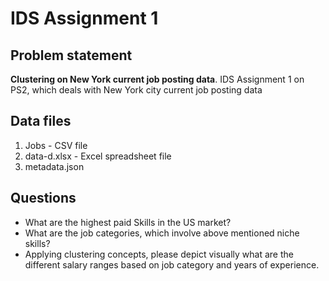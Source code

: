 # IDS Assignment 1

## Problem statement
**Clustering on New York current job posting data**.
  IDS Assignment 1 on PS2, which deals with New York city current job posting data

## Data files
1. Jobs - CSV file
2. data-d.xlsx - Excel spreadsheet file
3. metadata.json 

## Questions
* What are the highest paid Skills in the US market?
*	What are the job categories, which involve above mentioned niche skills?
*	Applying clustering concepts, please depict visually what are the different salary ranges based on job category and years of experience.

